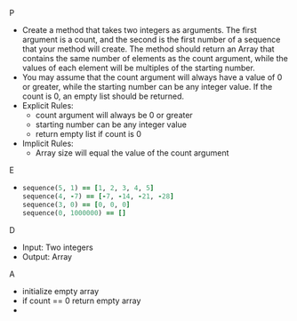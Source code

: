 P

- Create a method that takes two integers as arguments. The first argument is a count, and the second is the first number of a sequence that your method will create. The method should return an Array that contains the same number of elements as the count argument, while the values of each element will be multiples of the starting number.
- You may assume that the count argument will always have a value of 0 or greater, while the starting number can be any integer value. If the count is 0, an empty list should be returned.
- Explicit Rules: 
  - count argument will always be 0 or greater
  - starting number can be any integer value
  - return empty list if count is 0
- Implicit Rules:
  - Array size will equal the value of the count argument

E

- ```ruby
  sequence(5, 1) == [1, 2, 3, 4, 5]
  sequence(4, -7) == [-7, -14, -21, -28]
  sequence(3, 0) == [0, 0, 0]
  sequence(0, 1000000) == []
  ```

D

- Input: Two integers
- Output: Array

A

- initialize empty array
- if count == 0 return empty array
- 

